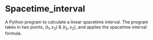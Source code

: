 # Spacetime_interval

A Python program to calculate a linear spacetime interval. The program takes in two points, $(t_1, x_2)$ & $(t_2, x_2)$, and applies the spacetime interval formula.
